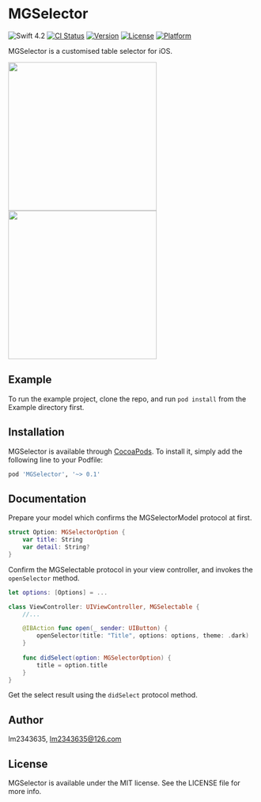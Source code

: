 # MGSelector

![Swift 4.2](https://img.shields.io/badge/Swift-4.2-orange.svg)
[![CI Status](https://img.shields.io/travis/lm2343635/MGSelector.svg?style=flat)](https://travis-ci.org/lm2343635/MGSelector)
[![Version](https://img.shields.io/cocoapods/v/MGSelector.svg?style=flat)](https://cocoapods.org/pods/MGSelector)
[![License](https://img.shields.io/cocoapods/l/MGSelector.svg?style=flat)](https://cocoapods.org/pods/MGSelector)
[![Platform](https://img.shields.io/cocoapods/p/MGSelector.svg?style=flat)](https://cocoapods.org/pods/MGSelector)

MGSelector is a customised table selector for iOS.

<div>
<img src="https://github.com/lm2343635/MGSelector/raw/master/screenshoot/light.png" width="300">
<img src="https://github.com/lm2343635/MGSelector/raw/master/screenshoot/dark.png" width="300">
</div>

## Example

To run the example project, clone the repo, and run `pod install` from the Example directory first.

## Installation

MGSelector is available through [CocoaPods](https://cocoapods.org). To install
it, simply add the following line to your Podfile:

```ruby
pod 'MGSelector', '~> 0.1'
```

## Documentation

Prepare your model which confirms the MGSelectorModel protocol at first.
```Swift
struct Option: MGSelectorOption {
    var title: String
    var detail: String?
}
```
Confirm the MGSelectable protocol in your view controller, and invokes the `openSelector` method.

```Swift
let options: [Options] = ...

class ViewController: UIViewController, MGSelectable {
    //...

    @IBAction func open(_ sender: UIButton) {
        openSelector(title: "Title", options: options, theme: .dark)
    }
    
    func didSelect(option: MGSelectorOption) {
        title = option.title
    }
}
```

Get the select result using the `didSelect` protocol method.

## Author

lm2343635, lm2343635@126.com

## License

MGSelector is available under the MIT license. See the LICENSE file for more info.
